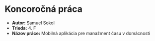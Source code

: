 # Koncoročná práca
- **Autor:** Samuel Sokol
- **Trieda:** 4. F
- **Názov práce:** Mobilná aplikácia pre manažment času v domácnosti
